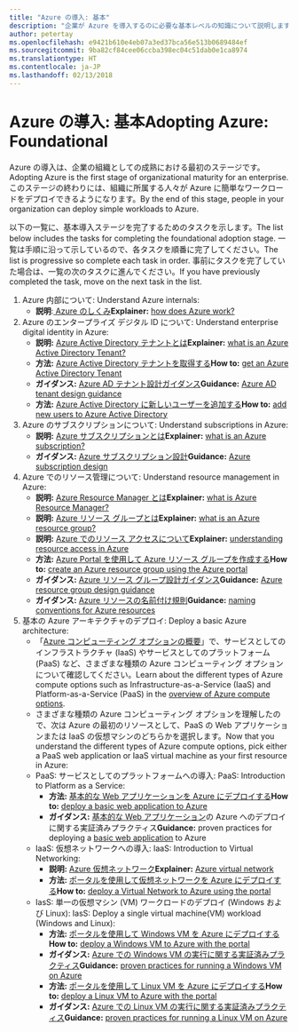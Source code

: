 ```yaml
---
title: "Azure の導入: 基本"
description: "企業が Azure を導入するのに必要な基本レベルの知識について説明します。"
author: petertay
ms.openlocfilehash: e9421b610e4eb07a3ed37bca56e513b0689484ef
ms.sourcegitcommit: 9ba82cf84cee06ccba398ec04c51dab0e1ca8974
ms.translationtype: HT
ms.contentlocale: ja-JP
ms.lasthandoff: 02/13/2018
---
```

# <a name="adopting-azure-foundational"></a><span data-ttu-id="04abf-103">Azure の導入: 基本</span><span class="sxs-lookup"><span data-stu-id="04abf-103">Adopting Azure: Foundational</span></span>

<span data-ttu-id="04abf-104">Azure の導入は、企業の組織としての成熟における最初のステージです。</span><span class="sxs-lookup"><span data-stu-id="04abf-104">Adopting Azure is the first stage of organizational maturity for an enterprise.</span></span> <span data-ttu-id="04abf-105">このステージの終わりには、組織に所属する人々が Azure に簡単なワークロードをデプロイできるようになります。</span><span class="sxs-lookup"><span data-stu-id="04abf-105">By the end of this stage, people in your organization can deploy simple workloads to Azure.</span></span>

<span data-ttu-id="04abf-106">以下の一覧に、基本導入ステージを完了するためのタスクを示します。</span><span class="sxs-lookup"><span data-stu-id="04abf-106">The list below includes the tasks for completing the foundational adoption stage.</span></span> <span data-ttu-id="04abf-107">一覧は手順に沿って示しているので、各タスクを順番に完了してください。</span><span class="sxs-lookup"><span data-stu-id="04abf-107">The list is progressive so complete each task in order.</span></span> <span data-ttu-id="04abf-108">事前にタスクを完了していた場合は、一覧の次のタスクに進んでください。</span><span class="sxs-lookup"><span data-stu-id="04abf-108">If you have previously completed the task, move on the next task in the list.</span></span> 

1. <span data-ttu-id="04abf-109">Azure 内部について: </span><span class="sxs-lookup"><span data-stu-id="04abf-109">Understand Azure internals:</span></span>
    - <span data-ttu-id="04abf-110">**説明**:[ Azure のしくみ](azure-explainer.md)</span><span class="sxs-lookup"><span data-stu-id="04abf-110">**Explainer:** [how does Azure work?](azure-explainer.md)</span></span>
2. <span data-ttu-id="04abf-111">Azure のエンタープライズ デジタル ID について: </span><span class="sxs-lookup"><span data-stu-id="04abf-111">Understand enterprise digital identity in Azure:</span></span>
    - <span data-ttu-id="04abf-112">**説明:** [Azure Active Directory テナントとは](tenant-explainer.md)</span><span class="sxs-lookup"><span data-stu-id="04abf-112">**Explainer:** [what is an Azure Active Directory Tenant?](tenant-explainer.md)</span></span>
    - <span data-ttu-id="04abf-113">**方法:** [Azure Active Directory テナントを取得する](/azure/active-directory/develop/active-directory-howto-tenant?toc=/azure/architecture/cloud-adoption-guide/toc.json)</span><span class="sxs-lookup"><span data-stu-id="04abf-113">**How to:** [get an Azure Active Directory Tenant](/azure/active-directory/develop/active-directory-howto-tenant?toc=/azure/architecture/cloud-adoption-guide/toc.json)</span></span>
    - <span data-ttu-id="04abf-114">**ガイダンス:** [Azure AD テナント設計ガイダンス](tenant.md)</span><span class="sxs-lookup"><span data-stu-id="04abf-114">**Guidance:** [Azure AD tenant design guidance](tenant.md)</span></span>
    - <span data-ttu-id="04abf-115">**方法:** [Azure Active Directory に新しいユーザーを追加する](/azure/active-directory/add-users-azure-active-directory?toc=/azure/architecture/cloud-adoption-guide/toc.json)</span><span class="sxs-lookup"><span data-stu-id="04abf-115">**How to:** [add new users to Azure Active Directory](/azure/active-directory/add-users-azure-active-directory?toc=/azure/architecture/cloud-adoption-guide/toc.json)</span></span>    
3. <span data-ttu-id="04abf-116">Azure のサブスクリプションについて: </span><span class="sxs-lookup"><span data-stu-id="04abf-116">Understand subscriptions in Azure:</span></span>
    - <span data-ttu-id="04abf-117">**説明:** [Azure サブスクリプションとは](subscription-explainer.md)</span><span class="sxs-lookup"><span data-stu-id="04abf-117">**Explainer:** [what is an Azure subscription?](subscription-explainer.md)</span></span>
    - <span data-ttu-id="04abf-118">**ガイダンス:** [Azure サブスクリプション設計](subscription.md)</span><span class="sxs-lookup"><span data-stu-id="04abf-118">**Guidance:** [Azure subscription design](subscription.md)</span></span>
4. <span data-ttu-id="04abf-119">Azure でのリソース管理について: </span><span class="sxs-lookup"><span data-stu-id="04abf-119">Understand resource management in Azure:</span></span> 
    - <span data-ttu-id="04abf-120">**説明:** [Azure Resource Manager とは](resource-manager-explainer.md)</span><span class="sxs-lookup"><span data-stu-id="04abf-120">**Explainer:** [what is Azure Resource Manager?](resource-manager-explainer.md)</span></span>
    - <span data-ttu-id="04abf-121">**説明:** [Azure リソース グループとは](resource-group-explainer.md)</span><span class="sxs-lookup"><span data-stu-id="04abf-121">**Explainer:** [what is an Azure resource group?](resource-group-explainer.md)</span></span>
    - <span data-ttu-id="04abf-122">**説明:** [Azure でのリソース アクセスについて](/azure/active-directory/active-directory-understanding-resource-access?toc=/azure/architecture/cloud-adoption-guide/toc.json)</span><span class="sxs-lookup"><span data-stu-id="04abf-122">**Explainer:** [understanding resource access in Azure](/azure/active-directory/active-directory-understanding-resource-access?toc=/azure/architecture/cloud-adoption-guide/toc.json)</span></span>
    - <span data-ttu-id="04abf-123">**方法:** [Azure Portal を使用して Azure リソース グループを作成する](/azure/azure-resource-manager/resource-group-portal?toc=/azure/architecture/cloud-adoption-guide/toc.json)</span><span class="sxs-lookup"><span data-stu-id="04abf-123">**How to:** [create an Azure resource group using the Azure portal](/azure/azure-resource-manager/resource-group-portal?toc=/azure/architecture/cloud-adoption-guide/toc.json)</span></span>
    - <span data-ttu-id="04abf-124">**ガイダンス:** [Azure リソース グループ設計ガイダンス](resource-group.md)</span><span class="sxs-lookup"><span data-stu-id="04abf-124">**Guidance:** [Azure resource group design guidance](resource-group.md)</span></span>
    - <span data-ttu-id="04abf-125">**ガイダンス:** [Azure リソースの名前付け規則](/azure/architecture/best-practices/naming-conventions?toc=/azure/architecture/cloud-adoption-guide/toc.json)</span><span class="sxs-lookup"><span data-stu-id="04abf-125">**Guidance:** [naming conventions for Azure resources](/azure/architecture/best-practices/naming-conventions?toc=/azure/architecture/cloud-adoption-guide/toc.json)</span></span>
5. <span data-ttu-id="04abf-126">基本の Azure アーキテクチャのデプロイ: </span><span class="sxs-lookup"><span data-stu-id="04abf-126">Deploy a basic Azure architecture:</span></span>
    - <span data-ttu-id="04abf-127">「[Azure コンピューティング オプションの概要](/azure/architecture/guide/technology-choices/compute-overview?toc=/azure/architecture/cloud-adoption-guide/toc.json)」で、サービスとしてのインフラストラクチャ (IaaS) やサービスとしてのプラットフォーム (PaaS) など、さまざまな種類の Azure コンピューティング オプションについて確認してください。</span><span class="sxs-lookup"><span data-stu-id="04abf-127">Learn about the different types of Azure compute options such as Infrastructure-as-a-Service (IaaS) and Platform-as-a-Service (PaaS) in the [overview of Azure compute options](/azure/architecture/guide/technology-choices/compute-overview?toc=/azure/architecture/cloud-adoption-guide/toc.json).</span></span>
    - <span data-ttu-id="04abf-128">さまざまな種類の Azure コンピューティング オプションを理解したので、次は Azure の最初のリソースとして、PaaS の Web アプリケーションまたは IaaS の仮想マシンのどちらかを選択します。</span><span class="sxs-lookup"><span data-stu-id="04abf-128">Now that you understand the different types of Azure compute options, pick either a PaaS web application or IaaS virtual machine as your first resource in Azure:</span></span>
    - <span data-ttu-id="04abf-129">PaaS: サービスとしてのプラットフォームへの導入: </span><span class="sxs-lookup"><span data-stu-id="04abf-129">PaaS: Introduction to Platform as a Service:</span></span>
        - <span data-ttu-id="04abf-130">**方法:** [基本的な Web アプリケーションを Azure にデプロイする](/azure/app-service/app-service-web-overview?toc=/azure/architecture/cloud-adoption-guide/toc.json)</span><span class="sxs-lookup"><span data-stu-id="04abf-130">**How to:** [deploy a basic web application to Azure](/azure/app-service/app-service-web-overview?toc=/azure/architecture/cloud-adoption-guide/toc.json)</span></span>
        - <span data-ttu-id="04abf-131">**ガイダンス:** [基本的な Web アプリケーション](/azure/architecture/reference-architectures/app-service-web-app/basic-web-app?toc=/azure/architecture/cloud-adoption-guide/toc.json)の Azure へのデプロイに関する実証済みプラクティス</span><span class="sxs-lookup"><span data-stu-id="04abf-131">**Guidance:** proven practices for deploying a [basic web application](/azure/architecture/reference-architectures/app-service-web-app/basic-web-app?toc=/azure/architecture/cloud-adoption-guide/toc.json) to Azure</span></span>
    - <span data-ttu-id="04abf-132">IaaS: 仮想ネットワークへの導入: </span><span class="sxs-lookup"><span data-stu-id="04abf-132">IaaS: Introduction to Virtual Networking:</span></span>
        - <span data-ttu-id="04abf-133">**説明:** [Azure 仮想ネットワーク](/azure/virtual-network/virtual-networks-overview?toc=/azure/architecture/cloud-adoption-guide/toc.json)</span><span class="sxs-lookup"><span data-stu-id="04abf-133">**Explainer:** [Azure virtual network](/azure/virtual-network/virtual-networks-overview?toc=/azure/architecture/cloud-adoption-guide/toc.json)</span></span>
        - <span data-ttu-id="04abf-134">**方法:** [ポータルを使用して仮想ネットワークを Azure にデプロイする](/azure/virtual-network/virtual-networks-create-vnet-arm-pportal?toc=/azure/architecture/cloud-adoption-guide/toc.json)</span><span class="sxs-lookup"><span data-stu-id="04abf-134">**How to:** [deploy a Virtual Network to Azure using the portal](/azure/virtual-network/virtual-networks-create-vnet-arm-pportal?toc=/azure/architecture/cloud-adoption-guide/toc.json)</span></span>
    - <span data-ttu-id="04abf-135">IasS: 単一の仮想マシン (VM) ワークロードのデプロイ (Windows および Linux): </span><span class="sxs-lookup"><span data-stu-id="04abf-135">IasS: Deploy a single virtual machine(VM) workload (Windows and Linux):</span></span>
        - <span data-ttu-id="04abf-136">**方法:** [ポータルを使用して Windows VM を Azure にデプロイする](/azure/virtual-machines/windows/quick-create-portal?toc=/azure/architecture/cloud-adoption-guide/toc.json)</span><span class="sxs-lookup"><span data-stu-id="04abf-136">**How to:** [deploy a Windows VM to Azure with the portal](/azure/virtual-machines/windows/quick-create-portal?toc=/azure/architecture/cloud-adoption-guide/toc.json)</span></span>
        - <span data-ttu-id="04abf-137">**ガイダンス:** [Azure での Windows VM の実行に関する実証済みプラクティス](/azure/architecture/reference-architectures/virtual-machines-windows/single-vm?toc=/azure/architecture/cloud-adoption-guide/toc.json)</span><span class="sxs-lookup"><span data-stu-id="04abf-137">**Guidance:** [proven practices for running a Windows VM on Azure](/azure/architecture/reference-architectures/virtual-machines-windows/single-vm?toc=/azure/architecture/cloud-adoption-guide/toc.json)</span></span>
        - <span data-ttu-id="04abf-138">**方法:** [ポータルを使用して Linux VM を Azure にデプロイする](/azure/virtual-machines/linux/quick-create-portal?toc=/azure/architecture/cloud-adoption-guide/toc.json)</span><span class="sxs-lookup"><span data-stu-id="04abf-138">**How to:** [deploy a Linux VM to Azure with the portal](/azure/virtual-machines/linux/quick-create-portal?toc=/azure/architecture/cloud-adoption-guide/toc.json)</span></span>
        - <span data-ttu-id="04abf-139">**ガイダンス:** [Azure での Linux VM の実行に関する実証済みプラクティス](/azure/architecture/reference-architectures/virtual-machines-linux/single-vm?toc=/azure/architecture/cloud-adoption-guide/toc.json)</span><span class="sxs-lookup"><span data-stu-id="04abf-139">**Guidance:** [proven practices for running a Linux VM on Azure](/azure/architecture/reference-architectures/virtual-machines-linux/single-vm?toc=/azure/architecture/cloud-adoption-guide/toc.json)</span></span>
